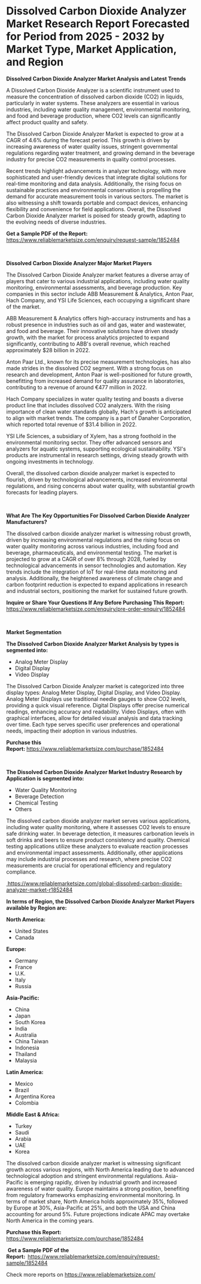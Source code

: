<p><h1>Dissolved Carbon Dioxide Analyzer Market Research Report Forecasted for Period from 2025 -  2032 by Market Type, Market Application, and Region</h1></p><p><strong>Dissolved Carbon Dioxide Analyzer Market Analysis and Latest Trends</strong></p>
<p><p>A Dissolved Carbon Dioxide Analyzer is a scientific instrument used to measure the concentration of dissolved carbon dioxide (CO2) in liquids, particularly in water systems. These analyzers are essential in various industries, including water quality management, environmental monitoring, and food and beverage production, where CO2 levels can significantly affect product quality and safety. </p><p>The Dissolved Carbon Dioxide Analyzer Market is expected to grow at a CAGR of 4.6% during the forecast period. This growth is driven by increasing awareness of water quality issues, stringent governmental regulations regarding water treatment, and growing demand in the beverage industry for precise CO2 measurements in quality control processes. </p><p>Recent trends highlight advancements in analyzer technology, with more sophisticated and user-friendly devices that integrate digital solutions for real-time monitoring and data analysis. Additionally, the rising focus on sustainable practices and environmental conservation is propelling the demand for accurate measurement tools in various sectors. The market is also witnessing a shift towards portable and compact devices, enhancing flexibility and convenience for field applications. Overall, the Dissolved Carbon Dioxide Analyzer market is poised for steady growth, adapting to the evolving needs of diverse industries.</p></p>
<p><strong>Get a Sample PDF of the Report:&nbsp;</strong> <a href="https://www.reliablemarketsize.com/enquiry/request-sample/1852484?utm_campaign=2750&utm_medium=2&utm_source=Github&utm_content=ia&utm_term=28022025&utm_id=dissolved-carbon-dioxide-analyzer">https://www.reliablemarketsize.com/enquiry/request-sample/1852484</a></p>
<p>&nbsp;</p>
<p><strong>Dissolved Carbon Dioxide Analyzer Major Market Players</strong></p>
<p><p>The Dissolved Carbon Dioxide Analyzer market features a diverse array of players that cater to various industrial applications, including water quality monitoring, environmental assessments, and beverage production. Key companies in this sector include ABB Measurement & Analytics, Anton Paar, Hach Company, and YSI Life Sciences, each occupying a significant share of the market.</p><p>ABB Measurement & Analytics offers high-accuracy instruments and has a robust presence in industries such as oil and gas, water and wastewater, and food and beverage. Their innovative solutions have driven steady growth, with the market for process analytics projected to expand significantly, contributing to ABB's overall revenue, which reached approximately $28 billion in 2022.</p><p>Anton Paar Ltd., known for its precise measurement technologies, has also made strides in the dissolved CO2 segment. With a strong focus on research and development, Anton Paar is well-positioned for future growth, benefitting from increased demand for quality assurance in laboratories, contributing to a revenue of around €477 million in 2022.</p><p>Hach Company specializes in water quality testing and boasts a diverse product line that includes dissolved CO2 analyzers. With the rising importance of clean water standards globally, Hach's growth is anticipated to align with market trends. The company is a part of Danaher Corporation, which reported total revenue of $31.4 billion in 2022.</p><p>YSI Life Sciences, a subsidiary of Xylem, has a strong foothold in the environmental monitoring sector. They offer advanced sensors and analyzers for aquatic systems, supporting ecological sustainability. YSI's products are instrumental in research settings, driving steady growth with ongoing investments in technology.</p><p>Overall, the dissolved carbon dioxide analyzer market is expected to flourish, driven by technological advancements, increased environmental regulations, and rising concerns about water quality, with substantial growth forecasts for leading players.</p></p>
<p>&nbsp;</p>
<p><strong>What Are The Key Opportunities For Dissolved Carbon Dioxide Analyzer Manufacturers?</strong></p>
<p><p>The dissolved carbon dioxide analyzer market is witnessing robust growth, driven by increasing environmental regulations and the rising focus on water quality monitoring across various industries, including food and beverage, pharmaceuticals, and environmental testing. The market is projected to grow at a CAGR of over 8% through 2028, fueled by technological advancements in sensor technologies and automation. Key trends include the integration of IoT for real-time data monitoring and analysis. Additionally, the heightened awareness of climate change and carbon footprint reduction is expected to expand applications in research and industrial sectors, positioning the market for sustained future growth.</p></p>
<p><strong>Inquire or Share Your Questions If Any Before Purchasing This Report:</strong> <a href="https://www.reliablemarketsize.com/enquiry/pre-order-enquiry/1852484?utm_campaign=2750&utm_medium=2&utm_source=Github&utm_content=ia&utm_term=28022025&utm_id=dissolved-carbon-dioxide-analyzer">https://www.reliablemarketsize.com/enquiry/pre-order-enquiry/1852484</a></p>
<p>&nbsp;</p>
<p><strong>Market Segmentation</strong></p>
<p><strong>The Dissolved Carbon Dioxide Analyzer Market Analysis by types is segmented into:</strong></p>
<p><ul><li>Analog Meter Display</li><li>Digital Display</li><li>Video Display</li></ul></p>
<p><p>The Dissolved Carbon Dioxide Analyzer market is categorized into three display types: Analog Meter Display, Digital Display, and Video Display. Analog Meter Displays use traditional needle gauges to show CO2 levels, providing a quick visual reference. Digital Displays offer precise numerical readings, enhancing accuracy and readability. Video Displays, often with graphical interfaces, allow for detailed visual analysis and data tracking over time. Each type serves specific user preferences and operational needs, impacting their adoption in various industries.</p></p>
<p><strong>Purchase this Report:&nbsp;</strong><a href="https://www.reliablemarketsize.com/purchase/1852484?utm_campaign=2750&utm_medium=2&utm_source=Github&utm_content=ia&utm_term=28022025&utm_id=dissolved-carbon-dioxide-analyzer">https://www.reliablemarketsize.com/purchase/1852484</a></p>
<p>&nbsp;</p>
<p><strong>The Dissolved Carbon Dioxide Analyzer Market Industry Research by Application is segmented into:</strong></p>
<p><ul><li>Water Quality Monitoring</li><li>Beverage Detection</li><li>Chemical Testing</li><li>Others</li></ul></p>
<p><p>The dissolved carbon dioxide analyzer market serves various applications, including water quality monitoring, where it assesses CO2 levels to ensure safe drinking water. In beverage detection, it measures carbonation levels in soft drinks and beers to ensure product consistency and quality. Chemical testing applications utilize these analyzers to evaluate reaction processes and environmental impact assessments. Additionally, other applications may include industrial processes and research, where precise CO2 measurements are crucial for operational efficiency and regulatory compliance.</p></p>
<p><a href="https://www.reliablemarketsize.com/global-dissolved-carbon-dioxide-analyzer-market-r1852484?utm_campaign=2750&utm_medium=2&utm_source=Github&utm_content=ia&utm_term=28022025&utm_id=dissolved-carbon-dioxide-analyzer">&nbsp;https://www.reliablemarketsize.com/global-dissolved-carbon-dioxide-analyzer-market-r1852484</a></p>
<p><strong>In terms of Region, the Dissolved Carbon Dioxide Analyzer Market Players available by Region are:</strong></p>
<p>
    <p> <strong> North America: </strong>
        <ul>
            <li>United States</li>
            <li>Canada</li>
        </ul>
        </p> 
    <p> <strong> Europe: </strong>
        <ul>
            <li>Germany</li>
            <li>France</li>
            <li>U.K.</li>
            <li>Italy</li>
            <li>Russia</li>
        </ul>
        </p> 
    <p> <strong> Asia-Pacific: </strong>
        <ul>
            <li>China</li>
            <li>Japan</li>
            <li>South Korea</li>
            <li>India</li>
            <li>Australia</li>
            <li>China Taiwan</li>
            <li>Indonesia</li>
            <li>Thailand</li>
            <li>Malaysia</li>
        </ul>
        </p> 
    <p> <strong> Latin America: </strong>
        <ul>
            <li>Mexico</li>
            <li>Brazil</li>
            <li>Argentina Korea</li>
            <li>Colombia</li>
        </ul>
        </p> 
    <p> <strong> Middle East & Africa: </strong>
        <ul>
            <li>Turkey</li>
            <li>Saudi</li>
            <li>Arabia</li>
            <li>UAE</li>
            <li>Korea</li>
        </ul>
    </p>
    </p>
<p><p>The dissolved carbon dioxide analyzer market is witnessing significant growth across various regions, with North America leading due to advanced technological adoption and stringent environmental regulations. Asia-Pacific is emerging rapidly, driven by industrial growth and increased awareness of water quality. Europe maintains a strong position, benefiting from regulatory frameworks emphasizing environmental monitoring. In terms of market share, North America holds approximately 35%, followed by Europe at 30%, Asia-Pacific at 25%, and both the USA and China accounting for around 5%. Future projections indicate APAC may overtake North America in the coming years.</p></p>
<p><strong>Purchase this Report: </strong><a href="https://www.reliablemarketsize.com/purchase/1852484?utm_campaign=2750&utm_medium=2&utm_source=Github&utm_content=ia&utm_term=28022025&utm_id=dissolved-carbon-dioxide-analyzer">https://www.reliablemarketsize.com/purchase/1852484</a></p>
<p>&nbsp;<strong>Get a Sample PDF of the Report:&nbsp;&nbsp;</strong><a href="https://www.reliablemarketsize.com/enquiry/request-sample/1852484?utm_campaign=2750&utm_medium=2&utm_source=Github&utm_content=ia&utm_term=28022025&utm_id=dissolved-carbon-dioxide-analyzer">https://www.reliablemarketsize.com/enquiry/request-sample/1852484</a></p>
<p><strong></strong></p>
<p>Check more reports on <a href="https://www.reliablemarketsize.com/?utm_campaign=2750&utm_medium=2&utm_source=Github&utm_content=ia&utm_term=28022025&utm_id=dissolved-carbon-dioxide-analyzer">https://www.reliablemarketsize.com/</a></p>